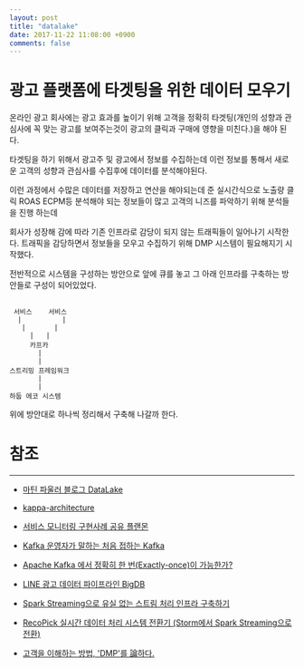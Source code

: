 ```yaml
---
layout: post
title: "datalake"
date: 2017-11-22 11:08:00 +0900
comments: false
---
```


# 광고 플랫폼에 타겟팅을 위한 데이터 모우기

온라인 광고 회사에는 광고 효과를 높이기 위해 고객을 정확히 타겟팅(개인의 성향과 관심사에 꼭 맞는 광고를 보여주는것이 광고의 클릭과 구매에 영향을 미친다.)을 해야 된다. 

타겟팅을 하기 위해서 광고주 및 광고에서 정보를 수집하는데 이런 정보를 통해서 새로운 고객의 성향과 관심사를 수집후에 데이터를 분석해야된다.

이런 과정에서 수많은 데이터를 저장하고 연산을 해야되는데 준 실시간식으로 노출량 클릭 ROAS ECPM등 분석해야 되는 정보들이 많고 고객의 니즈를 파악하기 위해 분석들을 진행 하는데

회사가 성장해 감에 따라 기존 인프라로 감당이 되지 않는 트래픽들이 일어나기 시작한다. 트래픽을 감당하면서 정보들을 모우고 수집하기 위해 DMP 시스템이 필요해지기 시작했다.

전반적으로 시스템을 구성하는 방안으로 앞에 큐를 놓고 그 아래 인프라를 구축하는 방안들로 구성이 되어있었다. 

```

 서비스    서비스 
  |          |
   |       |
     |   |
     카프카
       |
	   |
스트리밍 프레임워크
       |
       |
하둡 에코 시스템

```

위에 방안대로 하나씩 정리해서 구축해 나갈까 한다.



# 참조 
-----

* [마틴 파울러 블로그 DataLake](https://martinfowler.com/bliki/DataLake.html)

* [kappa-architecture](http://novoj.github.io/reveal.js/kappa-architecture.html)

* [서비스 모니터링 구현사례 공유 플랜몬](https://www.slideshare.net/JeminHuh/realtime-log-monitoring-platformpmon)

* [Kafka 운영자가 말하는 처음 접하는 Kafka](http://www.popit.kr/kafka-%EC%9A%B4%EC%98%81%EC%9E%90%EA%B0%80-%EB%A7%90%ED%95%98%EB%8A%94-%EC%B2%98%EC%9D%8C-%EC%A0%91%ED%95%98%EB%8A%94-kafka/)

* [Apache Kafka 에서 정확히 한 번(Exactly-once)이 가능한가?](http://barunmo.blogspot.kr/2017/07/apache-kafka-exactly-once.html)

* [LINE 광고 데이터 파이프라인 BigDB](https://engineering.linecorp.com/ko/blog/detail/146)

* [Spark Streaming으로 유실 없는 스트림 처리 인프라 구축하기](https://readme.skplanet.com/?p=12465)

* [RecoPick 실시간 데이터 처리 시스템 전환기 (Storm에서 Spark Streaming으로 전환)](https://readme.skplanet.com/?p=13297)

* [고객을 이해하는 방법, 'DMP'를 論하다.](https://brunch.co.kr/@mezzomedia/13)





